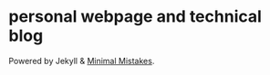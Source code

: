 # personal webpage and technical blog

Powered by Jekyll & [Minimal Mistakes](https://mademistakes.com/work/minimal-mistakes-jekyll-theme/).
